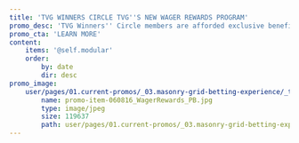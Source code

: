 ```yaml
---
title: 'TVG WINNERS CIRCLE TVG''S NEW WAGER REWARDS PROGRAM'
promo_desc: 'TVG Winners'' Circle members are afforded exclusive benefits such as unlimited Live Video and Race Replays, free PPs, exclusive VIP Wagering Promotions and more. VIP members start earning benefits at a $10,000 per quarter spend in wagering.'
promo_cta: 'LEARN MORE'
content:
    items: '@self.modular'
    order:
        by: date
        dir: desc
promo_image:
    user/pages/01.current-promos/_03.masonry-grid-betting-experience/_tvg-winners-circle/promo-item-060816_WagerRewards_PB.jpg:
        name: promo-item-060816_WagerRewards_PB.jpg
        type: image/jpeg
        size: 119637
        path: user/pages/01.current-promos/_03.masonry-grid-betting-experience/_tvg-winners-circle/promo-item-060816_WagerRewards_PB.jpg
---
```


			
			